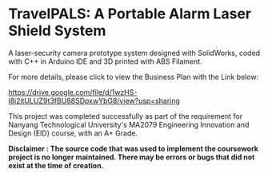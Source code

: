 # TravelPALS: A Portable Alarm Laser Shield System
A laser-security camera prototype system designed with SolidWorks, coded with C++ in Arduino IDE and 3D printed with ABS Filament.

For more details, please click to view the Business Plan with the Link below:

https://drive.google.com/file/d/1wzHS-l8j2itULUZ9t3fBU88SDpxwYbG8/view?usp=sharing

This project was completed successfully as part of the requirement for Nanyang Technological University's MA2079 Engineering Innovation and Design (EID) course, with an A+ Grade.

**Disclaimer : The source code that was used to implement the coursework project is no longer maintained. There may be errors or bugs that did not exist at the time of creation.**
